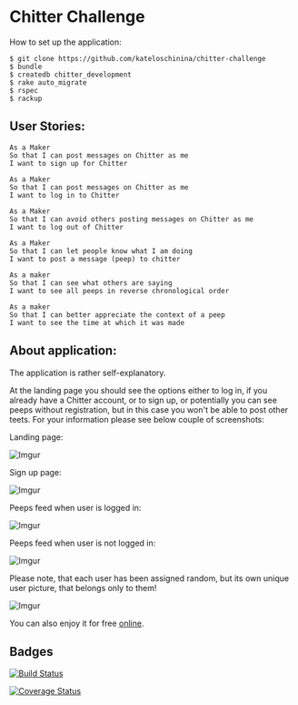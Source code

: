 Chitter Challenge
=================

How to set up the application:

```
$ git clone https://github.com/kateloschinina/chitter-challenge
$ bundle
$ createdb chitter_development
$ rake auto_migrate
$ rspec
$ rackup
```


User Stories:
-------

```
As a Maker
So that I can post messages on Chitter as me
I want to sign up for Chitter

As a Maker
So that I can post messages on Chitter as me
I want to log in to Chitter

As a Maker
So that I can avoid others posting messages on Chitter as me
I want to log out of Chitter

As a Maker
So that I can let people know what I am doing  
I want to post a message (peep) to chitter

As a maker
So that I can see what others are saying  
I want to see all peeps in reverse chronological order

As a maker
So that I can better appreciate the context of a peep
I want to see the time at which it was made
```

About application:
-------
The application is rather self-explanatory.

At the landing page you should see the options either to log in, if you already have a Chitter account, or to sign up, or potentially you can see peeps without registration, but in this case you won't be able to post other teets.
For your information please see below couple of screenshots:

Landing page:

![Imgur](http://i.imgur.com/j4OCRr6.png)

Sign up page:

![Imgur](http://i.imgur.com/agX9cwg.png)

Peeps feed when user is logged in:

![Imgur](http://i.imgur.com/fGV3LcS.png)

Peeps feed when user is not logged in:

![Imgur](http://i.imgur.com/fAvrwwy.png)

Please note, that each user has been assigned random, but its own unique user picture, that belongs only to them!

![Imgur](http://i.imgur.com/PVUbWHf.png)

You can also enjoy it for free [online](https://chitter-by-kateloschinina.herokuapp.com/).

Badges
------------------

[![Build Status](https://travis-ci.org/kateloschinina/chitter-challenge.svg?branch=master)](https://travis-ci.org/kateloschinina/chitter-challenge)

[![Coverage Status](https://coveralls.io/repos/github/kateloschinina/chitter-challenge/badge.svg)](https://coveralls.io/github/kateloschinina/chitter-challenge)
